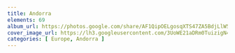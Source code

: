 ```yaml
---
title: Andorra
elements: 69
album_url: https://photos.google.com/share/AF1QipOELgosqXTS47ZA5BdjLlW56jWXtCQMCcJiUCU6mljlS0T-TXjVyDa3yZWHPH9iSw?key=emxMM2kzX1VfcEJ5anhRZ3BJZXRFNE9ka0UyWUZR
cover_image_url: https://lh3.googleusercontent.com/3UoWE21aDRm0TuizigN4bxBeourL83YT7RAiNdW02hciXzM0urItpTbngwV7XvdOU9ZFgmrYFZTJPDy-yrxCzQDl09zutIPm32hxuVnsVixo7BzeBlT9F-St8o0H7-Ll3HJeBnPWX6Hk8YGYUWQiF6gN6mm96XScNIDUunFpkB5OAr9ClDKzHkIr3rlV_Pmo6K3vLI6rfLFdw6mra2IK-6xbdjPyN4e2Iwr9kUbXW64PhRC8Gw295-YTrtxD_CNRUrAmbnlivr1_Z-HVa-xXu3D_zPRckmT4Doewx3tHRLJEJQKv_gVD4m0U4o0WnUyZhXI9sO0pf_txBR40rHHnTvY9PsQa1GTWLzfDlRc6TCuZTBivRYTdgcZ-XCflzmUbT1bDEXbKew4lXDtEeHfsJdDq_vJBBbvE3bXceQDzF6mqUdq6yk2a-DiMb3j-N50SmwrsbePNEctUi1Jb4H6-Uym4C-EFNiw-5ULwyyINm2_2GF1UjIGmHCSl6iMPo6vEYvhzLS3dHqaRtty4xnQg0J72QKYeKKtoAnC5oAQnaPeLmQYHxeMoTpmLYZSfFaidOhSVZjKh5s2iEysl_TZVw2rmOs4L_r9_IU7c6jqLG3fpjWp3VU-AimkqG9eDOKztEBaweki3B7ssGE3K-jcPe_9qwpD-D2ZfoFq5UY2eY1MVsynKO5rS3nHA9zMIvo0K4tK4J-O95ENW3aZoIwFZK9vW1rCBG2dKv0-hoRaHUzO-OZ40SDidj_qmOu74bpA=s220-p-k-no?authuser=0
categories: [ Europe, Andorra ]
---
```

